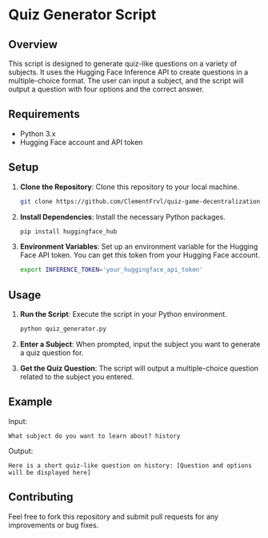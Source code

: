 # Quiz Generator Script

## Overview

This script is designed to generate quiz-like questions on a variety of subjects. It uses the Hugging Face Inference API to create questions in a multiple-choice format. The user can input a subject, and the script will output a question with four options and the correct answer.

## Requirements

- Python 3.x
- Hugging Face account and API token

## Setup

1. **Clone the Repository**: Clone this repository to your local machine.

   ```bash
   git clone https://github.com/ClementFrvl/quiz-game-decentralization
   ```

2. **Install Dependencies**: Install the necessary Python packages.

   ```bash
   pip install huggingface_hub
   ```

3. **Environment Variables**: Set up an environment variable for the Hugging Face API token. You can get this token from your Hugging Face account.

   ```bash
   export INFERENCE_TOKEN='your_huggingface_api_token'
   ```

## Usage

1. **Run the Script**: Execute the script in your Python environment.

   ```bash
   python quiz_generator.py
   ```

2. **Enter a Subject**: When prompted, input the subject you want to generate a quiz question for.

3. **Get the Quiz Question**: The script will output a multiple-choice question related to the subject you entered.

## Example

Input:
```
What subject do you want to learn about? history
```

Output:
```
Here is a short quiz-like question on history: [Question and options will be displayed here]
```

## Contributing

Feel free to fork this repository and submit pull requests for any improvements or bug fixes.
